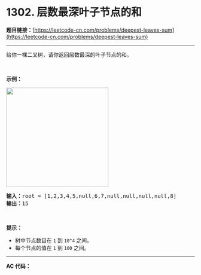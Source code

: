 # 1302. 层数最深叶子节点的和

**题目链接：**[https://leetcode-cn.com/problems/deepest-leaves-sum](https://leetcode-cn.com/problems/deepest-leaves-sum)

---

<div class="content__1Y2H">
 <div class="notranslate">
  <p>给你一棵二叉树，请你返回层数最深的叶子节点的和。</p> 
  <p>&nbsp;</p> 
  <p><strong>示例：</strong></p> 
  <p><strong><img style="height: 265px; width: 273px;" src="/aliyun-lc-upload/uploads/2019/12/28/1483_ex1.png" alt=""></strong></p> 
  <pre class="language-text"><strong>输入：</strong>root = [1,2,3,4,5,null,6,7,null,null,null,null,8]
<strong>输出：</strong>15
</pre> 
  <p>&nbsp;</p> 
  <p><strong>提示：</strong></p> 
  <ul> 
   <li>树中节点数目在&nbsp;<code>1</code>&nbsp;到&nbsp;<code>10^4</code>&nbsp;之间。</li> 
   <li>每个节点的值在&nbsp;<code>1</code>&nbsp;到&nbsp;<code>100</code> 之间。</li> 
  </ul> 
 </div>
</div>

---

**AC 代码：**

```java

```
